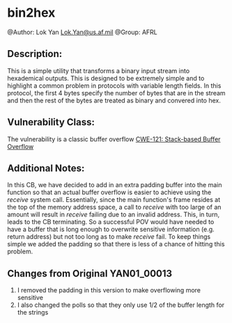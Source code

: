 # bin2hex

@Author: Lok Yan <Lok.Yan@us.af.mil>
@Group: AFRL

## Description:

This is a simple utility that transforms a binary input stream into hexademical outputs. This is designed to be extremely simple and to highlight a common problem in protocols with variable length fields. In this protocol, the first 4 bytes specify the number of bytes that are in the stream and then the rest of the bytes are treated as binary and convered into hex.

 
## Vulnerability Class: 

The vulnerability is a classic buffer overflow [CWE-121: Stack-based Buffer Overflow](http://cwe.mitre.org/data/definitions/121.html)

## Additional Notes:

In this CB, we have decided to add in an extra padding buffer into the main function so that an actual buffer overflow is easier to achieve using the *receive* system call. Essentially, since the main function's frame resides at the top of the memory address space, a call to *receive* with too large of an amount will result in *receive* failing due to an invalid address. This, in turn, leads to the CB terminating. So a successful POV would have needed to have a buffer that is long enough to overwrite sensitive information (e.g. return address) but not too long as to make *receive* fail. To keep things simple we added the padding so that there is less of a chance of hitting this problem.

## Changes from Original YAN01_00013

1. I removed the padding in this version to make overflowing more sensitive
2. I also changed the polls so that they only use 1/2 of the buffer length for the strings
